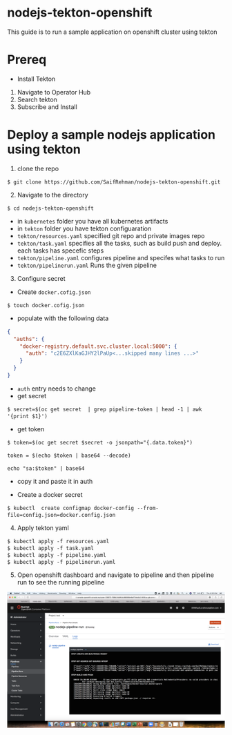# nodejs-tekton-openshift

This guide is to run a sample application on openshift cluster using tekton 

# Prereq

* Install Tekton

1. Navigate to Operator Hub
2. Search tekton
3. Subscribe and Install 

# Deploy a sample nodejs application using tekton

1. clone the repo 

```
$ git clone https://github.com/SaifRehman/nodejs-tekton-openshift.git
```
2. Navigate to the directory 

```
$ cd nodejs-tekton-openshift
```

* in ```kubernetes``` folder you have all kubernetes artifacts
* in ```tekton``` folder you have tekton configuaration 
* ```tekton/resources.yaml``` specified git repo and private images repo 
* ```tekton/task.yaml``` specifies all the tasks, such as build push and deploy. each tasks has specefic steps 
* ```tekton/pipeline.yaml``` configures pipeline and specifes what tasks to run
* ```tekton/pipelinerun.yaml``` Runs the given pipeline 

3. Configure secret 

* Create ```docker.cofig.json```
```
$ touch docker.cofig.json
```
* populate with the following data 


```JSON
{
  "auths": {
    "docker-registry.default.svc.cluster.local:5000": {
      "auth": "c2E6ZXlKaGJHY2lPaUp<...skipped many lines ...>"
    }
  }
}
```
* ```auth``` entry needs to change
* get secret 
```
$ secret=$(oc get secret  | grep pipeline-token | head -1 | awk '{print $1}')
```
* get token
```
$ token=$(oc get secret $secret -o jsonpath="{.data.token}")
```
```
token = $(echo $token | base64 --decode)
```

```
echo "sa:$token" | base64

```
* copy it and paste it in auth 


* Create a docker secret 
```
$ kubectl  create configmap docker-config --from-file=config.json=docker.config.json
```
4. Apply tekton yaml

```
$ kubectl apply -f resources.yaml
$ kubectl apply -f task.yaml
$ kubectl apply -f pipeline.yaml
$ kubectl apply -f pipelinerun.yaml
```

5. Open openshift dashboard and navigate to pipeline and then pipeline run to see the running pipeline

![1](./1.png)









